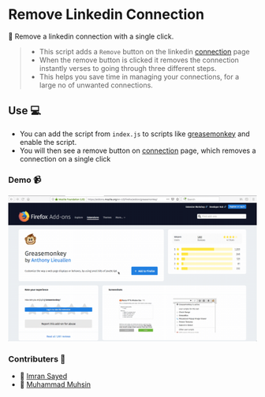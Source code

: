 # Remove Linkedin Connection

:bust_in_silhouette: Remove a linkedin connection with a single click.

> * This script adds a `Remove` button on the linkedin [connection](https://www.linkedin.com/mynetwork/invite-connect/connections/) page
> * When the remove button is clicked it removes the connection instantly verses to going through three different steps.
> * This helps you save time in managing your connections, for a large no of unwanted connections. 

## Use :computer:

* You can add the script from `index.js` to scripts like [greasemonkey](https://addons.mozilla.org/en-US/firefox/addon/greasemonkey/) and enable the script.
* You will then see a remove button on  [connection](https://www.linkedin.com/mynetwork/invite-connect/connections/) page, which removes a connection on a single click


### Demo :video_camera:

![](script-demo.gif)

### Contributers :busts_in_silhouette:

* :bust_in_silhouette: [Imran Sayed](https://github.com/imranhsayed)
* :bust_in_silhouette: [Muhammad Muhsin](https://github.com/m-muhsin)
